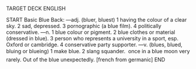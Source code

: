 TARGET DECK
ENGLISH

START
Basic
Blue
Back: —adj. (bluer, bluest) 1 having the colour of a clear sky. 2 sad, depressed. 3 pornographic (a blue film). 4 politically conservative. —n. 1 blue colour or pigment. 2 blue clothes or material (dressed in blue). 3 person who represents a university in a sport, esp. Oxford or cambridge. 4 conservative party supporter. —v. (blues, blued, bluing or blueing) 1 make blue. 2 slang squander.  once in a blue moon very rarely. Out of the blue unexpectedly. [french from germanic]
END
